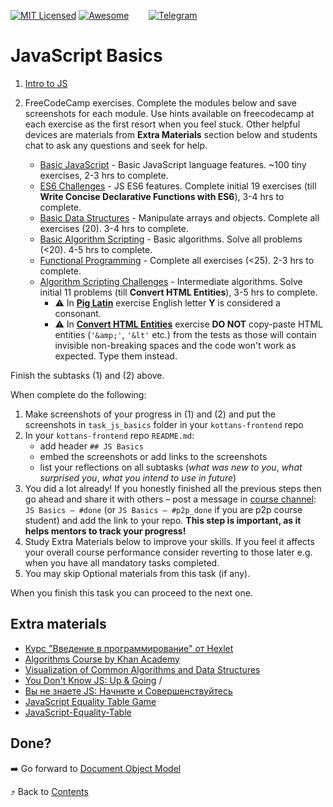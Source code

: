 [![MIT Licensed][icon-mit]][license]
[![Awesome][icon-awesome]][awesome]
&nbsp;&nbsp;&nbsp;&nbsp;&nbsp;&nbsp;
[![Telegram][icon-chat]][chat]

# JavaScript Basics

1. [Intro to JS](https://www.udacity.com/course/intro-to-javascript--ud803)

1. FreeCodeCamp exercises. Complete the modules below and save screenshots for each module.
   Use hints available on freecodecamp at each exercise as the first resort when you feel stuck.
   Other helpful devices are materials from **Extra Materials** section below
   and students chat to ask any questions and seek for help.
   - [Basic JavaScript](https://learn.freecodecamp.org/javascript-algorithms-and-data-structures/basic-javascript/) -
     Basic JavaScript language features. ~100 tiny exercises, 2-3 hrs to complete.
   - [ES6 Challenges](https://learn.freecodecamp.org/javascript-algorithms-and-data-structures/es6/) -
     JS ES6 features. Complete initial 19 exercises (till **Write Concise Declarative Functions with ES6**),
     3-4 hrs to complete.
   - [Basic Data Structures](https://learn.freecodecamp.org/javascript-algorithms-and-data-structures/basic-data-structures/) -
     Manipulate arrays and objects. Complete all exercises (20). 3-4 hrs to complete.
   - [Basic Algorithm Scripting](https://learn.freecodecamp.org/javascript-algorithms-and-data-structures/basic-algorithm-scripting/) -
     Basic algorithms. Solve all problems (<20). 4-5 hrs to complete.
   - [Functional Programming](https://learn.freecodecamp.org/javascript-algorithms-and-data-structures/functional-programming/) -
     Complete all exercises (<25). 2-3 hrs to complete.
   - [Algorithm Scripting Challenges](https://learn.freecodecamp.org/javascript-algorithms-and-data-structures/intermediate-algorithm-scripting) -
     Intermediate algorithms. Solve initial 11 problems (till **Convert HTML Entities**), 3-5 hrs to complete.
     - :warning: In [**Pig Latin**](https://learn.freecodecamp.org/javascript-algorithms-and-data-structures/intermediate-algorithm-scripting/pig-latin/)
       exercise English letter **Y** is considered a consonant.
     - :warning: In [**Convert HTML Entities**](https://learn.freecodecamp.org/javascript-algorithms-and-data-structures/intermediate-algorithm-scripting/convert-html-entities)
       exercise **DO NOT** copy-paste HTML entities (`'&amp;'`, `'&lt'` etc.) from the tests
       as those will contain invisible non-breaking spaces and the code won't work as expected. Type them instead.

Finish the subtasks (1) and (2) above.

When complete do the following:
1. Make screenshots of your progress in (1) and (2)
   and put the screenshots in `task_js_basics` folder in
   your `kottans-frontend` repo
1. In your `kottans-frontend` repo `README.md`:
   * add header `## JS Basics`
   * embed the screenshots or add links to the screenshots
   * list your reflections on all subtasks
     (_what was new to you_, _what surprised you_, _what you intend to use in future_)
1. You did a lot already! If you honestly finished all the previous steps then go ahead
   and share it with others –
   post a message in [course channel][chat]:
   `JS Basics — #done` (or `JS Basics — #p2p_done` if you are p2p course student) and add the link to your repo. **This step is important, as it helps mentors to track your progress!**
1. Study Extra Materials below to improve your skills.
   If you feel it affects your overall course performance consider
   reverting to those later e.g. when you have all mandatory tasks completed.
1. You may skip Optional materials from this task (if any).

When you finish this task you can proceed to the next one.


## Extra materials

- [Курс "Введение в программирование" от Hexlet](https://ru.hexlet.io/courses/introduction_to_programming)
- [Algorithms Course by Khan Academy](https://www.khanacademy.org/computing/computer-science/algorithms)
- [Visualization of Common Algorithms and Data Structures](https://www.cs.usfca.edu/~galles/visualization/Algorithms.html)
- [You Don't Know JS: Up & Going](https://github.com/getify/You-Dont-Know-JS/tree/master/up%20%26%20going) /
- [Вы не знаете JS: Начните и Совершенствуйтесь](https://github.com/azat-io/you-dont-know-js-ru/tree/master/up%20%26%20going)
- [JavaScript Equality Table Game](https://eqeq.js.org/)
- [JavaScript-Equality-Table](https://dorey.github.io/JavaScript-Equality-Table/)

## Done?

➡️ Go forward to [Document Object Model](js-dom.md)

⤴️ Back to [Contents](../contents.md)


[icon-chat]: https://img.shields.io/badge/chat-on%20telegram-blue.svg
[icon-mit]: https://img.shields.io/badge/license-MIT-blue.svg
[icon-awesome]: https://cdn.rawgit.com/sindresorhus/awesome/d7305f38d29fed78fa85652e3a63e154dd8e8829/media/badge.svg

[license]: https://github.com/Kottans/web/blob/master/LICENSE.md
[awesome]: https://github.com/sindresorhus/awesome#front-end-development
[chat]: https://t.me/joinchat/CX8EF1JmLm9IM6J6oy2U7Q
